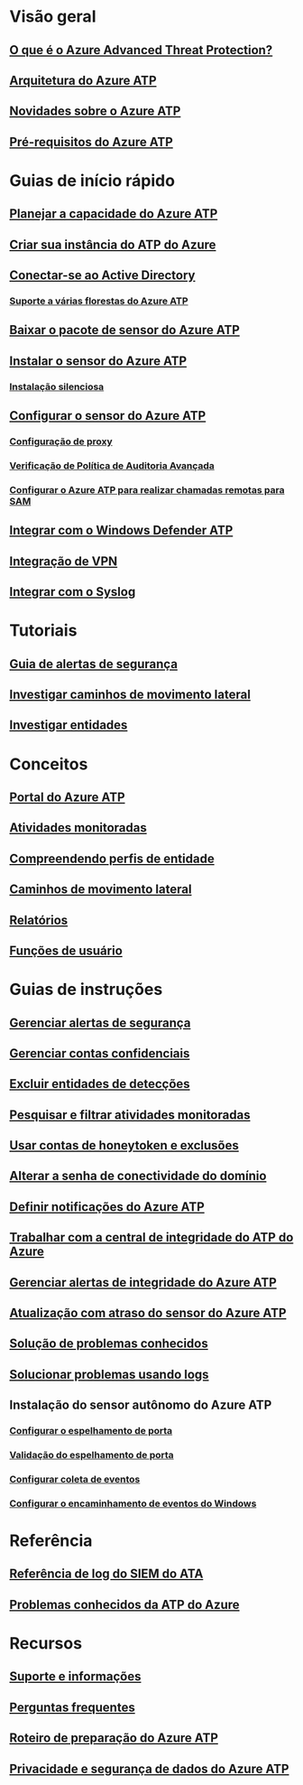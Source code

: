 
# Visão geral
## [O que é o Azure Advanced Threat Protection?](what-is-atp.md)
## [Arquitetura do Azure ATP](atp-architecture.md)
## [Novidades sobre o Azure ATP](atp-whats-new.md)
## [Pré-requisitos do Azure ATP](atp-prerequisites.md)
# Guias de início rápido
## [Planejar a capacidade do Azure ATP](atp-capacity-planning.md)
## [Criar sua instância do ATP do Azure](install-atp-step1.md)
## [Conectar-se ao Active Directory](install-atp-step2.md)
### [Suporte a várias florestas do Azure ATP](atp-multi-forest.md)
## [Baixar o pacote de sensor do Azure ATP](install-atp-step3.md)
## [Instalar o sensor do Azure ATP](install-atp-step4.md)
### [Instalação silenciosa](ATP-silent-installation.md)
## [Configurar o sensor do Azure ATP](install-atp-step5.md)
### [Configuração de proxy](configure-proxy.md)
### [Verificação de Política de Auditoria Avançada](atp-advanced-audit-policy.md)
### [Configurar o Azure ATP para realizar chamadas remotas para SAM](install-atp-step8-samr.md)
## [Integrar com o Windows Defender ATP](integrate-wd-atp.md)
## [Integração de VPN](install-atp-step6-vpn.md)
## [Integrar com o Syslog](setting-syslog.md)
# Tutoriais
## [Guia de alertas de segurança](suspicious-activity-guide.md)
## [Investigar caminhos de movimento lateral](investigate-lateral-movement-path.md)
## [Investigar entidades](investigate-entity.md)
# Conceitos
## [Portal do Azure ATP](workspace-portal.md)
## [Atividades monitoradas](monitored-activities.md)
## [Compreendendo perfis de entidade](entity-profiles.md)
## [Caminhos de movimento lateral](use-case-lateral-movement-path.md)
## [Relatórios](reports.md)
## [Funções de usuário](atp-role-groups.md)
# Guias de instruções
## [Gerenciar alertas de segurança](working-with-suspicious-activities.md)
## [Gerenciar contas confidenciais](sensitive-accounts.md)
## [Excluir entidades de detecções](excluding-entities-from-detections.md)
## [Pesquisar e filtrar atividades monitoradas](atp-activities-search.md)
## [Usar contas de honeytoken e exclusões](install-atp-step7.md)
## [Alterar a senha de conectividade do domínio](modifying-atp-config-dcpassword.md)
## [Definir notificações do Azure ATP](notifications.md)
## [Trabalhar com a central de integridade do ATP do Azure](atp-health-center.md)
## [Gerenciar alertas de integridade do Azure ATP](monitoring-alerts.md)
## [Atualização com atraso do sensor do Azure ATP](sensor-update.md)
## [Solução de problemas conhecidos](troubleshooting-atp-known-issues.md)
## [Solucionar problemas usando logs](troubleshooting-atp-using-logs.md)
## Instalação do sensor autônomo do Azure ATP
### [Configurar o espelhamento de porta](configure-port-mirroring.md)
### [Validação do espelhamento de porta](validate-port-mirroring.md)
### [Configurar coleta de eventos](configure-event-collection.md)
### [Configurar o encaminhamento de eventos do Windows](configure-event-forwarding.md)
# Referência
## [Referência de log do SIEM do ATA](cef-format-sa.md)
## [Problemas conhecidos da ATP do Azure](known-issues.md)
# Recursos
## [Suporte e informações](atp-support.md)
## [Perguntas frequentes](atp-technical-faq.md)
## [Roteiro de preparação do Azure ATP](atp-resources.md)
## [Privacidade e segurança de dados do Azure ATP](atp-privacy-compliance.md)

